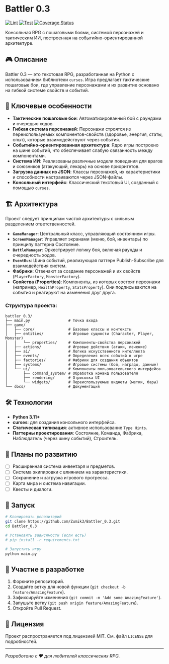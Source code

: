 # Battler 0.3

[![Lint](https://github.com/Zumik3/Battler_0.3/actions/workflows/lint.yml/badge.svg)](https://github.com/Zumik3/Battler_0.3/actions/workflows/lint.yml)
[![Test](https://github.com/Zumik3/Battler_0.3/actions/workflows/test.yml/badge.svg)](https://github.com/Zumik3/Battler_0.3/actions/workflows/test.yml)
[![Coverage Status](https://coveralls.io/repos/github/Zumik3/Battler_0.3/badge.svg?branch=main)](https://coveralls.io/github/Zumik3/Battler_0.3?branch=main)

Консольная RPG с пошаговыми боями, системой персонажей и тактическим ИИ, построенная на событийно-ориентированной архитектуре.

## 🎮 Описание

Battler 0.3 — это текстовая RPG, разработанная на Python с использованием библиотеки `curses`. Игра предлагает тактические пошаговые бои, где управление персонажами и их развитие основано на гибкой системе свойств и событий.

## 🚀 Ключевые особенности

- **Тактические пошаговые бои**: Автоматизированный бой с раундами и очередью ходов.
- **Гибкая система персонажей**: Персонажи строятся из переиспользуемых компонентов-свойств (здоровье, энергия, статы, опыт), которые взаимодействуют через события.
- **Событийно-ориентированная архитектура**: Ядро игры построено на шине событий, что обеспечивает слабую связанность между компонентами.
- **Система ИИ**: Реализованы различные модели поведения для врагов и союзников (атакующий, лекарь) на основе приоритетов.
- **Загрузка данных из JSON**: Классы персонажей, их характеристики и способности настраиваются через JSON-файлы.
- **Консольный интерфейс**: Классический текстовый UI, созданный с помощью `curses`.

## 🏗️ Архитектура

Проект следует принципам чистой архитектуры с сильным разделением ответственностей.

- **`GameManager`**: Центральный класс, управляющий состоянием игры.
- **`ScreenManager`**: Управляет экранами (меню, бой, инвентарь) по принципу паттерна Состояние.
- **`BattleManager`**: Оркестрирует логику боя, включая раунды и очередность ходов.
- **`EventBus`**: Шина событий, реализующая паттерн Publish-Subscribe для взаимодействия систем.
- **Фабрики**: Отвечают за создание персонажей и их свойств (`PlayerFactory`, `MonsterFactory`).
- **Свойства (Properties)**: Компоненты, из которых состоят персонажи (например, `HealthProperty`, `StatsProperty`). Они подписываются на события и реагируют на изменения друг друга.

### Структура проекта:
```
battler_0.3/
├── main.py                 # Точка входа
├── game/
│   ├── core/               # Базовые классы и контексты
│   ├── entities/           # Игровые сущности (Character, Player, Monster)
│   │   └── properties/     # Компоненты-свойства персонажей
│   ├── actions/            # Игровые действия (атаки, лечение)
│   ├── ai/                 # Логика искусственного интеллекта
│   ├── events/             # Определения всех событий в игре
│   ├── factories/          # Фабрики для создания объектов
│   ├── systems/            # Игровые системы (бой, награды, данные)
│   └── ui/                 # Компоненты пользовательского интерфейса
│       ├── command_system/ # Обработка команд пользователя
│       ├── rendering/      # Отрисовка UI
│       └── widgets/        # Переиспользуемые виджеты (метки, бары)
└── docs/                   # Документация
```

## 🛠️ Технологии

- **Python 3.11+**
- **curses**: для создания консольного интерфейса.
- **Статическая типизация**: активное использование `Type Hints`.
- **Паттерны проектирования**: Состояние, Команда, Фабрика, Наблюдатель (через шину событий), Строитель.

## 🎯 Планы по развитию

- [ ] Расширенная система инвентаря и предметов.
- [ ] Система экипировки с влиянием на характеристики.
- [ ] Сохранение и загрузка игрового прогресса.
- [ ] Карта мира и система навигации.
- [ ] Квесты и диалоги.

## 🚀 Запуск

```bash
# Клонировать репозиторий
git clone https://github.com/Zumik3/Battler_0.3.git
cd Battler_0.3

# Установить зависимости (если есть)
# pip install -r requirements.txt

# Запустить игру
python main.py
```

## 🤝 Участие в разработке

1.  Форкните репозиторий.
2.  Создайте ветку для новой функции (`git checkout -b feature/AmazingFeature`).
3.  Зафиксируйте изменения (`git commit -m 'Add some AmazingFeature'`).
4.  Запушьте ветку (`git push origin feature/AmazingFeature`).
5.  Откройте Pull Request.

## 📄 Лицензия

Проект распространяется под лицензией MIT. См. файл `LICENSE` для подробностей.

---
*Разработано с ❤️ для любителей классических RPG.*